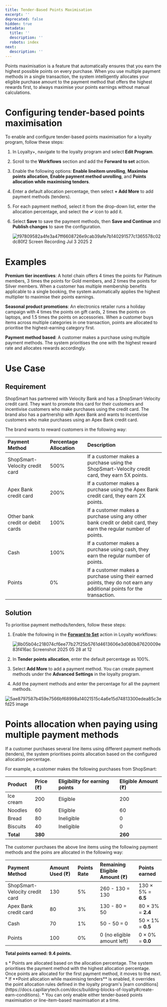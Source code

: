 ```yaml
---
title: Tender-Based Points Maximisation
excerpt: ''
deprecated: false
hidden: true
metadata:
  title: ''
  description: ''
  robots: index
next:
  description: ''
---
```

Points maximisation is a feature that automatically ensures that you earn the highest possible points on every purchase. When you use multiple payment methods in a single transaction, the system intelligently allocates your eligible purchase amount to the payment method that offers the highest rewards first, to always maximise your points earnings without manual calculations.

# Configuring tender-based points maximisation

To enable and configure tender-based points maximisation for a loyalty program, follow these steps:

1. In Loyalty+, navigate to the loyalty program and select **Edit Program**.
2. Scroll to the **Workflows** section and add the **Forward to set** action.
3. Enable the following options: **Enable lineitem unrolling**, **Maximise points allocation**, **Enable payment method unrolling**, and **Points allocation while maximising tenders**.
4. Enter a default allocation percentage, then select **+ Add More** to add payment methods (tenders).
5. For each payment method, select it from the drop-down list, enter the allocation percentage, and select the **✓** icon to add it.
6. Select **Save** to save the payment methods, then **Save and Continue** and **Publish changes** to save the configuration.

   ![f97809582a4fe3a47ff6608726e9cab39afe7b140291577c1365578c02dc80f2 Screen Recording Jul 3 2025 2](https://files.readme.io/f97809582a4fe3a47ff6608726e9cab39afe7b140291577c1365578c02dc80f2-Screen_Recording_Jul_3_2025_2.gif)

# Examples

**Premium tier incentives**: A hotel chain offers 4 times the points for Platinum members, 3 times the points for Gold members, and 2 times the points for Silver members. When a customer has multiple membership benefits applicable to a single booking, the system automatically applies the highest multiplier to maximise their points earnings.

**Seasonal product promotions**: An electronics retailer runs a holiday campaign with 4 times the points on gift cards, 2 times the points on laptops, and 1.5 times the points on accessories. When a customer buys items across multiple categories in one transaction, points are allocated to prioritise the highest-earning category first.

**Payment method based**: A customer makes a purchase using multiple payment methods. The system prioritises the one with the highest reward rate and allocates rewards accordingly.

# Use Case

## Requirement

ShopSmart has partnered with Velocity Bank and has a ShopSmart-Velocity credit card. They want to promote this card for their customers and incentivise customers who make purchases using the credit card. The brand also has a partnership with Apex Bank and wants to incentivise customers who make purchases using an Apex Bank credit card.

The brand wants to reward customers in the following way:

| Payment Method                   | Percentage Allocation | Description                                                                                                           |
| :------------------------------- | :-------------------- | :-------------------------------------------------------------------------------------------------------------------- |
| ShopSmart-Velocity credit card   | 500%                  | If a customer makes a purchase using the ShopSmart-Velocity credit card, they earn 5X points.                         |
| Apex Bank credit card            | 200%                  | If a customer makes a purchase using the Apex Bank credit card, they earn 2X points.                                  |
| Other bank credit or debit cards | 100%                  | If a customer makes a purchase using any other bank credit or debit card, they earn the regular number of points.     |
| Cash                             | 100%                  | If a customer makes a purchase using cash, they earn the regular number of points.                                    |
| Points                           | 0%                    | If a customer makes a purchase using their earned points, they do not earn any additional points for the transaction. |

## Solution

To prioritise payment methods/tenders, follow these steps:

1. Enable the following in the **[Forward to Set](https://docs.capillarytech.com/docs/actions#forward-to-set)** action in Loyalty workflows:

   ![8b05b04c218074cf6ee77b27f25b5761d4613606e3d080b87620009e83f416ac Screenshot 2025 05 28 at 12](https://files.readme.io/8b05b04c218074cf6ee77b27f25b5761d4613606e3d080b87620009e83f416ac-Screenshot_2025-05-28_at_12.03.21_PM.png)
2. In **Tender points allocation**, enter the default percentage as 100%.
3. Select **Add More** to add a payment method. You can create payment methods under the **Advanced Settings** in the loyalty program.
4. Add the payment methods and enter the percentage for all the payment methods.

![5ae8797587b459e7566bf68998a14021515c4a6e15d74813300edea85c3efd25 image](https://files.readme.io/5ae8797587b459e7566bf68998a14021515c4a6e15d74813300edea85c3efd25-image.png)

# Points allocation when paying using multiple payment methods

If a customer purchases several line items using different payment methods (tenders), the system prioritises points allocation based on the configured allocation percentage.

For example, a customer makes the following purchases from ShopSmart:

| Product   | Price (₹) | Eligibility for earning points | Eligible Amount (₹) |
| :-------- | :-------- | :----------------------------- | :------------------ |
| Ice cream | 200       | Eligible                       | 200                 |
| Noodles   | 60        | Eligible                       | 60                  |
| Bread     | 80        | Ineligible                     | 0                   |
| Biscuits  | 40        | Ineligible                     | 0                   |
| **Total** | **380**   |                                | **260**             |

The customer purchases the above line items using the following payment methods and the poins are allocated in the following way:

| Payment Method                 | Amount Used (₹) | Points Rate | Remaining Eligible Amount (₹) | Points earned      |
| :----------------------------- | :-------------- | :---------- | :---------------------------- | :----------------- |
| ShopSmart-Velocity credit card | 130             | 5%          | 260 - 130 = 130               | 130 × 5% = **6.5** |
| Apex Bank credit card          | 80              | 3%          | 130 - 80 = 50                 | 80 × 3% = **2.4**  |
| Cash                           | 70              | 1%          | 50 - 50 = 0                   | 50 × 1% = **0.5**  |
| Points                         | 100             | 0%          | 0 (no eligible amount left)   | 0 × 0% = **0.0**   |

**Total points earned: 9.4 points.**

<Note title="Note">
s
* Points are allocated based on the allocation percentage. The system prioritises the payment method with the highest allocation percentage. Once points are allocated for the first payment method, it moves to the next.
* If **Point allocation while maximising tenders** is enabled, it overrides the point allocation rules defined in the loyalty program's [earn conditions](https://docs.capillarytech.com/docs/building-blocks-of-loyalty#create-earn-conditions).
* You can only enable either tender-based points maximisation or line-item-based maximisation at a time.
</Note>